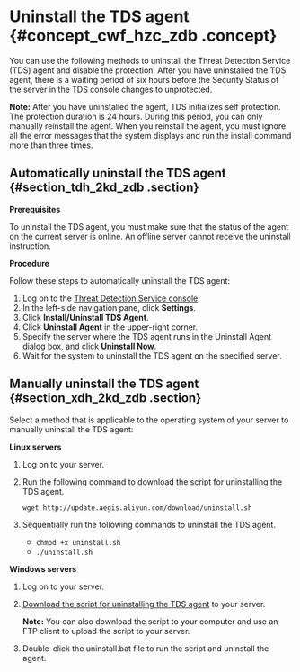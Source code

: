 # Uninstall the TDS agent {#concept_cwf_hzc_zdb .concept}

You can use the following methods to uninstall the Threat Detection Service \(TDS\) agent and disable the protection. After you have uninstalled the TDS agent, there is a waiting period of six hours before the Security Status of the server in the TDS console changes to unprotected.

**Note:** After you have uninstalled the agent, TDS initializes self protection. The protection duration is 24 hours. During this period, you can only manually reinstall the agent. When you reinstall the agent, you must ignore all the error messages that the system displays and run the install command more than three times.

## Automatically uninstall the TDS agent {#section_tdh_2kd_zdb .section}

**Prerequisites**

To uninstall the TDS agent, you must make sure that the status of the agent on the current server is online. An offline server cannot receive the uninstall instruction.

**Procedure**

Follow these steps to automatically uninstall the TDS agent:

1.  Log on to the [Threat Detection Service console](https://yundun.console.aliyun.com/?p=sas).
2.  In the left-side navigation pane, click **Settings**.
3.  Click **Install/Uninstall TDS Agent**.
4.  Click **Uninstall Agent** in the upper-right corner.
5.  Specify the server where the TDS agent runs in the Uninstall Agent dialog box, and click **Uninstall Now**.
6.  Wait for the system to uninstall the TDS agent on the specified server.

## Manually uninstall the TDS agent {#section_xdh_2kd_zdb .section}

Select a method that is applicable to the operating system of your server to manually uninstall the TDS agent:

**Linux servers**

1.  Log on to your server.
2.  Run the following command to download the script for uninstalling the TDS agent.

    ```
    wget http://update.aegis.aliyun.com/download/uninstall.sh
    ```

3.  Sequentially run the following commands to uninstall the TDS agent. 
    -   `chmod +x uninstall.sh`
    -   `./uninstall.sh`

**Windows servers**

1.  Log on to your server.
2.  [Download the script for uninstalling the TDS agent](http://update.aegis.aliyun.com/download/uninstall.bat) to your server.

    **Note:** You can also download the script to your computer and use an FTP client to upload the script to your server.

3.  Double-click the uninstall.bat file to run the script and uninstall the agent.

